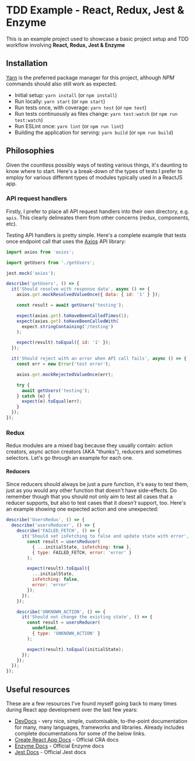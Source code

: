 # TDD Example - React, Redux, Jest & Enzyme

This is an example project used to showcase a basic project setup and TDD workflow involving
**React, Redux, Jest & Enzyme** 

## Installation

[Yarn](https://yarnpkg.com) is the preferred package manager for this project, although *NPM*
commands should also still work as expected.

- Initial setup: `yarn install` (or `npm install`)
- Run locally: `yarn start` (or `npm start`)
- Run tests once, with coverage: `yarn test` (or `npm test`)
- Run tests continuously as files change: `yarn test:watch` (or `npm run test:watch`)
- Run ESLint once: `yarn lint` (or `npm run lint`)
- Building the application for serving: `yarn build` (or `npm run build`)

## Philosophies

Given the countless possibly ways of testing various things, it's daunting to know where to start.
Here's a break-down of the types of tests I prefer to employ for various different types of modules
typically used in a ReactJS app.

### API request handlers

Firstly, I prefer to place all API request handlers into their own directory, e.g. `apis`. This
clearly delineates them from other concerns (redux, components, etc).

Testing API handlers is pretty simple. Here's a complete example that tests once endpoint call that
uses the [Axios](https://github.com/axios/axios) API library:

```js
import axios from 'axios';

import getUsers from './getUsers';

jest.mock('axios');

describe('getUsers', () => {
  it('Should resolve with response data', async () => {
    axios.get.mockResolvedValueOnce({ data: { id: '1' } });

    const result = await getUsers('testing');

    expect(axios.get).toHaveBeenCalledTimes(1);
    expect(axios.get).toHaveBeenCalledWith(
      expect.stringContaining('/testing')
    );

    expect(result).toEqual({ id: '1' });
  });

  it('Should reject with an error when API call fails', async () => {
    const err = new Error('test error');

    axios.get.mockRejectedValueOnce(err);

    try {
      await getUsers('testing');
    } catch (e) {
      expect(e).toEqual(err);
    }
  });
});
```

### Redux

Redux modules are a mixed bag because they usually contain: action creators, async action
creators (AKA "thunks"), reducers and sometimes selectors. Let's go through an example for each one.

#### Reducers

Since reducers should always be just a pure function, it's easy to test them, just as you would
any other function that doesn't have side-effects. Do remember though that you should not only aim
to test all cases that a reducer supports, but also to test cases that it *doesn't* support, too.
Here's an example showing one expected action and one unexpected:

```js
describe('UsersRedux', () => {
  describe('usersReducer', () => {
    describe('FAILED_FETCH', () => {
      it('Should set isFetching to false and update state with error', () => {
        const result = usersReducer(
          { ...initialState, isFetching: true },
          { type: FAILED_FETCH, error: 'error' }
        );

        expect(result).toEqual({
          ...initialState,
          isFetching: false,
          error: 'error'
        });
      });
    });

    describe('UNKNOWN_ACTION', () => {
      it('Should not change the existing state', () => {
        const result = usersReducer(
          undefined,
          { type: 'UNKNOWN_ACTION' }
        );

        expect(result).toEqual(initialState);
      });
    });
  });
});
```

## Useful resources

These are a few resources I've found myself going back to many times during React app development
over the last few years:

- [DevDocs](https://devdocs.io) - very nice, simple, customisable, to-the-point documentation for
  many, many languages, frameworks and libraries. Already includes complete documentations for some
  of the below links.
- [Create React App Docs](https://facebook.github.io/create-react-app/) - Official CRA docs
- [Enzyme Docs](https://airbnb.io/enzyme/) - Official Enzyme docs
- [Jest Docs](https://jestjs.io/) - Official Jest docs

